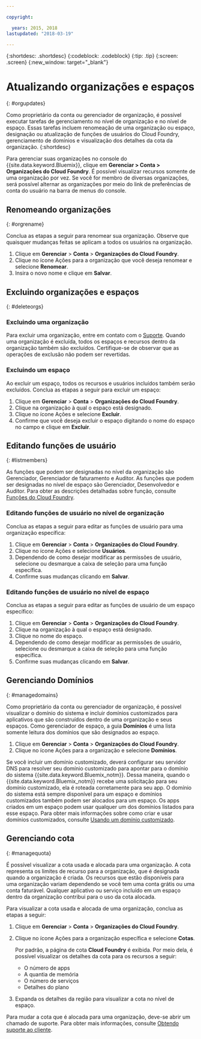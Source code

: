 ```yaml
---

copyright:

  years: 2015, 2018
lastupdated: "2018-03-19"

---
```


{:shortdesc: .shortdesc}
{:codeblock: .codeblock}
{:tip: .tip}
{:screen: .screen}
{:new_window: target="_blank"}

# Atualizando organizações e espaços
{: #orgupdates}

Como proprietário da conta ou gerenciador de organização, é possível executar tarefas de
gerenciamento no nível de organização e no nível de espaço. Essas tarefas incluem renomeação de uma organização
ou espaço, designação ou atualização de funções de usuários do Cloud Foundry, gerenciamento de domínios e
visualização dos detalhes da cota da organização.
{:shortdesc}

Para gerenciar suas organizações no console do {{site.data.keyword.Bluemix}}, clique em **Gerenciar > Conta > Organizações do Cloud Foundry**. 
É possível visualizar recursos somente de uma organização por vez. Se você for membro de diversas
organizações, será possível alternar as organizações por meio do link de preferências de conta do usuário na
barra de menus do console.

## Renomeando organizações
{: #orgrename}

Conclua as etapas a seguir para renomear sua organização. Observe que quaisquer mudanças feitas se aplicam a
todos os usuários na organização.

1. Clique em **Gerenciar** > **Conta** > **Organizações do Cloud Foundry**.
2. Clique no ícone Ações para a organização que você deseja renomear e selecione
**Renomear**.  
3. Insira o novo nome e clique em **Salvar**.

## Excluindo organizações e espaços
{: #deleteorgs}

### Excluindo uma organização

Para excluir uma organização, entre em contato com o
[Suporte](/docs/get-support/howtogetsupport.html). Quando uma organização é excluída, todos
os espaços e recursos dentro da organização também são excluídos. Certifique-se de observar que as operações
de exclusão não podem ser revertidas. 

### Excluindo um espaço

Ao excluir um espaço, todos os recursos e usuários incluídos também serão excluídos. Conclua as etapas a seguir para excluir um espaço:

1. Clique em **Gerenciar** > **Conta** > **Organizações do Cloud Foundry**.
2. Clique na organização à qual o espaço está designado.
3. Clique no ícone Ações e selecione **Excluir**.
4. Confirme que você deseja excluir o espaço digitando o nome do espaço no campo e clique em
**Excluir**.

## Editando funções de usuário
{: #listmembers}

As funções que podem ser designadas no nível da organização são Gerenciador, Gerenciador de faturamento e
Auditor. As funções que podem ser designadas no nível de espaço são Gerenciador, Desenvolvedor e Auditor. Para
obter as descrições detalhadas sobre função, consulte [Funções do Cloud
Foundry](/docs/iam/cfaccess.html#cfroles).

### Editando funções de usuário no nível de organização

Conclua as etapas a seguir para editar as funções de usuário para uma organização específica:

1. Clique em **Gerenciar** > **Conta** > **Organizações do Cloud Foundry**.
2. Clique no ícone Ações e selecione **Usuários**.
3. Dependendo de como desejar modificar as permissões de usuário, selecione ou desmarque a caixa de seleção para uma função específica.
4. Confirme suas mudanças clicando em **Salvar**. 

### Editando funções de usuário no nível de espaço

Conclua as etapas a seguir para editar as funções de usuário de um espaço específico:

1. Clique em **Gerenciar** > **Conta** > **Organizações do Cloud Foundry**.
2. Clique na organização à qual o espaço está designado.
3. Clique no nome do espaço.
4. Dependendo de como desejar modificar as permissões de usuário, selecione ou desmarque a caixa de seleção para uma função específica.
5. Confirme suas mudanças clicando em **Salvar**.

## Gerenciando Domínios
{: #managedomains}

Como proprietário da conta ou gerenciador de organização, é possível visualizar o domínio do sistema
e incluir domínios customizados para aplicativos que são construídos dentro de uma organização e seus espaços. 
Como gerenciador de espaço, a guia **Domínios** é uma lista somente leitura dos
domínios que são designados ao espaço.

1. Clique em **Gerenciar** &gt; **Conta** &gt; **Organizações do Cloud Foundry**.
2. Clique no ícone Ações para a organização e selecione **Domínios**.

Se você incluir um domínio customizado, deverá
configurar seu servidor DNS para resolver seu domínio customizado para apontar para o
domínio do sistema {{site.data.keyword.Bluemix_notm}}. Dessa maneira, quando o
{{site.data.keyword.Bluemix_notm}} recebe uma solicitação para seu domínio customizado, ela é roteada
corretamente para seu app. O domínio do sistema está sempre disponível para um espaço e domínios customizados também podem ser alocados para um espaço. 
Os apps criados em um espaço podem usar qualquer um dos domínios listados para esse espaço. Para obter mais informações sobre como criar e usar domínios customizados, consulte [Usando um domínio customizado](/docs/apps/updapps.html#domain).

## Gerenciando cota
{: #managequota}

É possível visualizar a cota usada e alocada para uma organização. A cota representa os limites de
recurso para a organização, que é designada quando a organização é criada. Os recursos que estão disponíveis
para uma organização variam dependendo se você tem uma conta grátis ou uma conta faturável. Qualquer
aplicativo ou serviço incluído em um espaço dentro da organização contribui para o uso da cota alocada.

Para visualizar a cota usada e alocada de uma organização, conclua as etapas a seguir:

1. Clique em **Gerenciar** &gt; **Conta** &gt; **Organizações do Cloud Foundry**.
2. Clique no ícone Ações para a organização específica e selecione **Cotas**.

   Por padrão, a página de cota **Cloud Foundry** é exibida. Por meio dela, é
possível visualizar os detalhes da cota para os recursos a seguir:
 
   * O número de apps
   * A quantia de memória 
   * O número de serviços 
   * Detalhes do plano 

3. Expanda os detalhes da região para visualizar a cota no nível de espaço. 

Para mudar a cota que é alocada para uma organização, deve-se abrir um chamado de suporte. Para obter
mais informações, consulte
[Obtendo suporte ao cliente](/docs/get-support/howtogetsupport.html#getting-customer-support). 

